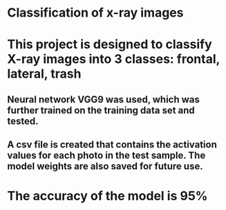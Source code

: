 # Classification of x-ray images

# This project is designed to classify X-ray images into 3 classes: frontal, lateral, trash

## Neural network VGG9 was used, which was further trained on the training data set and tested.

## A csv file is created that contains the activation values ​​for each photo in the test sample. The model weights are also saved for future use.

# The accuracy of the model is 95%
